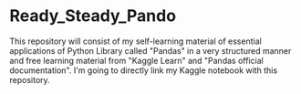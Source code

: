 # Ready_Steady_Pando
This repository will consist of my self-learning material of essential applications of Python Library called "Pandas" in a very structured manner and free learning material from "Kaggle Learn" and "Pandas official documentation". I'm going to directly link my Kaggle notebook with this repository. 
